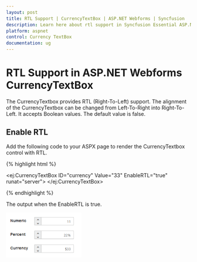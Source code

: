 ```yaml
---
layout: post
title: RTL Support | CurrencyTextBox | ASP.NET Webforms | Syncfusion
description: Learn here about rtl support in Syncfusion Essential ASP.NET Webforms CurrencyTextBox Control, its elements, and more.
platform: aspnet
control: Currency TextBox
documentation: ug
---
```


# RTL Support in ASP.NET Webforms CurrencyTextBox

The CurrencyTextbox provides RTL (Right-To-Left) support. The alignment of the CurrencyTextbox can be changed from Left-To-Right into Right-To-Left. It accepts Boolean values. The default value is false.

## Enable RTL 

Add the following code to your ASPX page to render the CurrencyTextbox control with RTL.

{% highlight html %}

<ej:CurrencyTextBox ID="currency" Value="33" EnableRTL="true"  runat="server"> </ej:CurrencyTextBox>



{% endhighlight %}



The output when the EnableRTL is true. 

![ASP.NET Webforms CurrencyTextBox RTL Support](RTL-Support_images/RTL-Support_img1.png)





